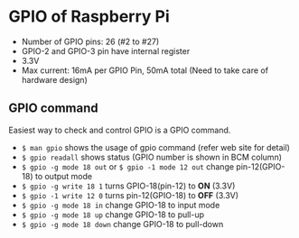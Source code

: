 # GPIO of Raspberry Pi

- Number of GPIO pins: 26 (#2 to #27)
- GPIO-2 and GPIO-3 pin have internal register
- 3.3V
- Max current: 16mA per GPIO Pin, 50mA total (Need to take care of hardware design)


## GPIO command

Easiest way to check and control GPIO is a GPIO command.

- `$ man gpio` shows the usage of gpio command (refer web site for detail)
- `$ gpio readall` shows status (GPIO number is shown in BCM column)
- `$ gpio -g mode 18 out` or `$ gpio -1 mode 12 out` change pin-12(GPIO-18) to output mode
- `$ gpio -g write 18 1` turns GPIO-18(pin-12) to **ON** (3.3V)
- `$ gpio -1 write 12 0` turns pin-12(GPIO-18) to **OFF** (3.3V)
- `$ gpio -g mode 18 in` change GPIO-18 to input mode
- `$ gpio -g mode 18 up` change GPIO-18 to pull-up
- `$ gpio -g mode 18 down` change GPIO-18 to pull-down
